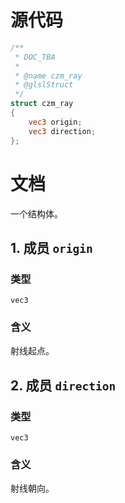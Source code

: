 # 源代码

``` glsl
/**
 * DOC_TBA
 *
 * @name czm_ray
 * @glslStruct
 */
struct czm_ray
{
    vec3 origin;
    vec3 direction;
};
```

# 文档

一个结构体。

## 1. 成员 `origin`

### 类型

`vec3`

### 含义

射线起点。


## 2. 成员 `direction`
### 类型

`vec3`

### 含义

射线朝向。